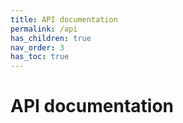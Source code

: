 ```yaml
---
title: API documentation
permalink: /api
has_children: true
nav_order: 3
has_toc: true
---
```


# API documentation